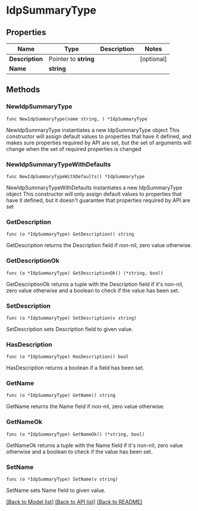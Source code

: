# IdpSummaryType

## Properties

Name | Type | Description | Notes
------------ | ------------- | ------------- | -------------
**Description** | Pointer to **string** |  | [optional] 
**Name** | **string** |  | 

## Methods

### NewIdpSummaryType

`func NewIdpSummaryType(name string, ) *IdpSummaryType`

NewIdpSummaryType instantiates a new IdpSummaryType object
This constructor will assign default values to properties that have it defined,
and makes sure properties required by API are set, but the set of arguments
will change when the set of required properties is changed

### NewIdpSummaryTypeWithDefaults

`func NewIdpSummaryTypeWithDefaults() *IdpSummaryType`

NewIdpSummaryTypeWithDefaults instantiates a new IdpSummaryType object
This constructor will only assign default values to properties that have it defined,
but it doesn't guarantee that properties required by API are set

### GetDescription

`func (o *IdpSummaryType) GetDescription() string`

GetDescription returns the Description field if non-nil, zero value otherwise.

### GetDescriptionOk

`func (o *IdpSummaryType) GetDescriptionOk() (*string, bool)`

GetDescriptionOk returns a tuple with the Description field if it's non-nil, zero value otherwise
and a boolean to check if the value has been set.

### SetDescription

`func (o *IdpSummaryType) SetDescription(v string)`

SetDescription sets Description field to given value.

### HasDescription

`func (o *IdpSummaryType) HasDescription() bool`

HasDescription returns a boolean if a field has been set.

### GetName

`func (o *IdpSummaryType) GetName() string`

GetName returns the Name field if non-nil, zero value otherwise.

### GetNameOk

`func (o *IdpSummaryType) GetNameOk() (*string, bool)`

GetNameOk returns a tuple with the Name field if it's non-nil, zero value otherwise
and a boolean to check if the value has been set.

### SetName

`func (o *IdpSummaryType) SetName(v string)`

SetName sets Name field to given value.



[[Back to Model list]](../README.md#documentation-for-models) [[Back to API list]](../README.md#documentation-for-api-endpoints) [[Back to README]](../README.md)



